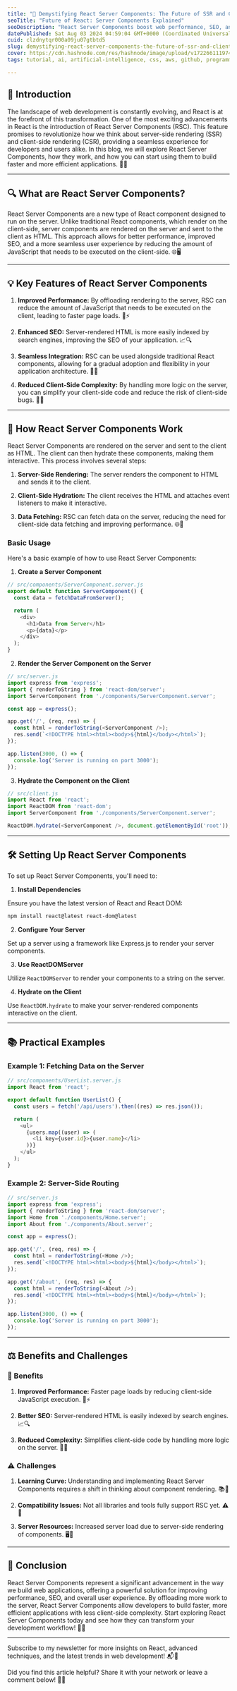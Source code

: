 ```yaml
---
title: "🌟 Demystifying React Server Components: The Future of SSR and Client-Side Rendering"
seoTitle: "Future of React: Server Components Explained"
seoDescription: "React Server Components boost web performance, SEO, and simplify code. Explore their features, usage, benefits, and challenges. 🚀🌟"
datePublished: Sat Aug 03 2024 04:59:04 GMT+0000 (Coordinated Universal Time)
cuid: clzdnytqr000a09ju07gtbtd5
slug: demystifying-react-server-components-the-future-of-ssr-and-client-side-rendering
cover: https://cdn.hashnode.com/res/hashnode/image/upload/v1722661119741/b6499401-bdab-4259-9cce-2fb297c13dca.png
tags: tutorial, ai, artificial-intelligence, css, aws, github, programming, python, web-development, nodejs, webdev, developer, reactjs, devops, frontend-development

---
```


## 🌟 Introduction

The landscape of web development is constantly evolving, and React is at the forefront of this transformation. One of the most exciting advancements in React is the introduction of React Server Components (RSC). This feature promises to revolutionize how we think about server-side rendering (SSR) and client-side rendering (CSR), providing a seamless experience for developers and users alike. In this blog, we will explore React Server Components, how they work, and how you can start using them to build faster and more efficient applications. 🌟🚀

---

## 🔍 What are React Server Components?

React Server Components are a new type of React component designed to run on the server. Unlike traditional React components, which render on the client-side, server components are rendered on the server and sent to the client as HTML. This approach allows for better performance, improved SEO, and a more seamless user experience by reducing the amount of JavaScript that needs to be executed on the client-side. 🌐🖥️

---

## 💡 Key Features of React Server Components

1. **Improved Performance:** By offloading rendering to the server, RSC can reduce the amount of JavaScript that needs to be executed on the client, leading to faster page loads. 🚀⚡
    
2. **Enhanced SEO:** Server-rendered HTML is more easily indexed by search engines, improving the SEO of your application. 📈🔍
    
3. **Seamless Integration:** RSC can be used alongside traditional React components, allowing for a gradual adoption and flexibility in your application architecture. 🔄🔧
    
4. **Reduced Client-Side Complexity:** By handling more logic on the server, you can simplify your client-side code and reduce the risk of client-side bugs. 🧹📜
    

---

## 🔄 How React Server Components Work

React Server Components are rendered on the server and sent to the client as HTML. The client can then hydrate these components, making them interactive. This process involves several steps:

1. **Server-Side Rendering:** The server renders the component to HTML and sends it to the client.
    
2. **Client-Side Hydration:** The client receives the HTML and attaches event listeners to make it interactive.
    
3. **Data Fetching:** RSC can fetch data on the server, reducing the need for client-side data fetching and improving performance. 🌐🔄
    

### Basic Usage

Here's a basic example of how to use React Server Components:

1. **Create a Server Component**
    

```javascript
// src/components/ServerComponent.server.js
export default function ServerComponent() {
  const data = fetchDataFromServer();

  return (
    <div>
      <h1>Data from Server</h1>
      <p>{data}</p>
    </div>
  );
}
```

2. **Render the Server Component on the Server**
    

```javascript
// src/server.js
import express from 'express';
import { renderToString } from 'react-dom/server';
import ServerComponent from './components/ServerComponent.server';

const app = express();

app.get('/', (req, res) => {
  const html = renderToString(<ServerComponent />);
  res.send(`<!DOCTYPE html><html><body>${html}</body></html>`);
});

app.listen(3000, () => {
  console.log('Server is running on port 3000');
});
```

3. **Hydrate the Component on the Client**
    

```javascript
// src/client.js
import React from 'react';
import ReactDOM from 'react-dom';
import ServerComponent from './components/ServerComponent.server';

ReactDOM.hydrate(<ServerComponent />, document.getElementById('root'));
```

---

## 🛠️ Setting Up React Server Components

To set up React Server Components, you'll need to:

1. **Install Dependencies**
    

Ensure you have the latest version of React and React DOM:

```bash
npm install react@latest react-dom@latest
```

2. **Configure Your Server**
    

Set up a server using a framework like Express.js to render your server components.

3. **Use ReactDOMServer**
    

Utilize `ReactDOMServer` to render your components to a string on the server.

4. **Hydrate on the Client**
    

Use `ReactDOM.hydrate` to make your server-rendered components interactive on the client.

---

## 📚 Practical Examples

### Example 1: Fetching Data on the Server

```javascript
// src/components/UserList.server.js
import React from 'react';

export default function UserList() {
  const users = fetch('/api/users').then((res) => res.json());

  return (
    <ul>
      {users.map((user) => (
        <li key={user.id}>{user.name}</li>
      ))}
    </ul>
  );
}
```

### Example 2: Server-Side Routing

```javascript
// src/server.js
import express from 'express';
import { renderToString } from 'react-dom/server';
import Home from './components/Home.server';
import About from './components/About.server';

const app = express();

app.get('/', (req, res) => {
  const html = renderToString(<Home />);
  res.send(`<!DOCTYPE html><html><body>${html}</body></html>`);
});

app.get('/about', (req, res) => {
  const html = renderToString(<About />);
  res.send(`<!DOCTYPE html><html><body>${html}</body></html>`);
});

app.listen(3000, () => {
  console.log('Server is running on port 3000');
});
```

---

## ⚖️ Benefits and Challenges

### 🎉 Benefits

1. **Improved Performance:** Faster page loads by reducing client-side JavaScript execution. 🚀⚡
    
2. **Better SEO:** Server-rendered HTML is easily indexed by search engines. 📈🔍
    
3. **Reduced Complexity:** Simplifies client-side code by handling more logic on the server. 🧹📜
    

### ⚠️ Challenges

1. **Learning Curve:** Understanding and implementing React Server Components requires a shift in thinking about component rendering. 📚🔄
    
2. **Compatibility Issues:** Not all libraries and tools fully support RSC yet. ⚠️🔧
    
3. **Server Resources:** Increased server load due to server-side rendering of components. 🖥️🔋
    

---

## 🎉 Conclusion

React Server Components represent a significant advancement in the way we build web applications, offering a powerful solution for improving performance, SEO, and overall user experience. By offloading more work to the server, React Server Components allow developers to build faster, more efficient applications with less client-side complexity. Start exploring React Server Components today and see how they can transform your development workflow! 🌟🚀

---

Subscribe to my newsletter for more insights on React, advanced techniques, and the latest trends in web development! 📬🚀

Did you find this article helpful? Share it with your network or leave a comment below! 🙌💬